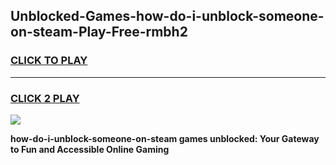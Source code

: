 
## Unblocked-Games-how-do-i-unblock-someone-on-steam-Play-Free-rmbh2
<h3>
<a href="https://premium76.site?title=how-do-i-unblock-someone-on-steam&ref=21A">CLICK TO PLAY</a></h3>
<hr>

<h3>
<a href="https://premium76.site?title=how-do-i-unblock-someone-on-steam&ref=21A">CLICK 2 PLAY</a>
  
</h3>

<a href="https://premium76.site?title=how-do-i-unblock-someone-on-steam&ref=21A"><img src="https://clearcache.store/games.png"></a>


**how-do-i-unblock-someone-on-steam games unblocked: Your Gateway to Fun and Accessible Online Gaming**
